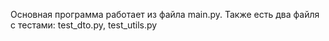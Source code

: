 Основная программа работает из файла main.py. 
Также есть два файля с тестами: test_dto.py, test_utils.py
